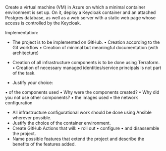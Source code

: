 Create a virtual machine (VM) in Azure on which a minimal container environment is set up. On it, deploy a
Keycloak container and an attached Postgres database, as well as a web server with a static web page whose
access is controlled by the Keycloak.

Implementation:
- The project is to be implemented on GitHub.
• Creation according to the Git workflow
• Creation of minimal but meaningful documentation (with architecture)
- Creation of all infrastructure components is to be done using Terraform.
• Creation of necessary managed identities/service principals is not part of the task.

- Justify your choice:

▪ of the components used
• Why were the components created?
• Why did you not use other components?
▪ the images used
▪ the network configuration

- All infrastructure configurational work should be done using Ansible wherever possible.
- Justify the choice of the container environment.
- Create GitHub Actions that will:
• roll out
• configure
• and disassemble
the project.
- Name possible features that extend the project and describe the benefits of the features added.
